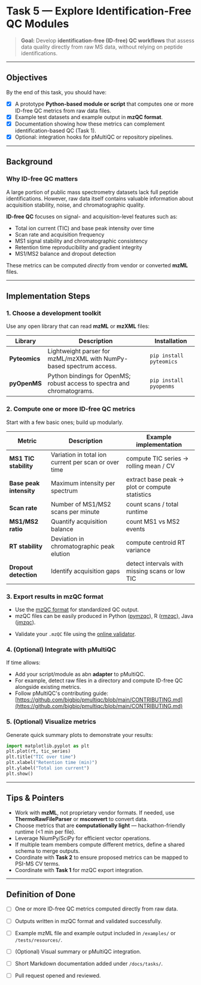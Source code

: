 # Task 5 — Explore Identification-Free QC Modules

> **Goal:** Develop **identification-free (ID-free) QC workflows** that assess data quality directly from raw MS data, without relying on peptide identifications.

---

## Objectives

By the end of this task, you should have:
- [x] A prototype **Python-based module or script** that computes one or more ID-free QC metrics from raw data files.
- [x] Example test datasets and example output in **mzQC format**.
- [x] Documentation showing how these metrics can complement identification-based QC (Task 1).
- [x] Optional: integration hooks for pMultiQC or repository pipelines.

---

## Background

### Why ID-free QC matters

A large portion of public mass spectrometry datasets lack full peptide identifications.
However, raw data itself contains valuable information about acquisition stability, noise, and chromatographic quality.

**ID-free QC** focuses on signal- and acquisition-level features such as:
- Total ion current (TIC) and base peak intensity over time
- Scan rate and acquisition frequency
- MS1 signal stability and chromatographic consistency
- Retention time reproducibility and gradient integrity
- MS1/MS2 balance and dropout detection

These metrics can be computed *directly* from vendor or converted **mzML** files.

---

## Implementation Steps

### 1. Choose a development toolkit

Use any open library that can read **mzML** or **mzXML** files:

| Library | Description | Installation |
|----------|--------------|---------------|
| **Pyteomics** | Lightweight parser for mzML/mzXML with NumPy-based spectrum access. | `pip install pyteomics` |
| **pyOpenMS** | Python bindings for OpenMS; robust access to spectra and chromatograms. | `pip install pyopenms` |

### 2. Compute one or more ID-free QC metrics

Start with a few basic ones; build up modularly.

| Metric                  | Description                                          | Example implementation                         |
| ----------------------- | ---------------------------------------------------- | ---------------------------------------------- |
| **MS1 TIC stability**   | Variation in total ion current per scan or over time | compute TIC series → rolling mean / CV         |
| **Base peak intensity** | Maximum intensity per spectrum                       | extract base peak → plot or compute statistics |
| **Scan rate**           | Number of MS1/MS2 scans per minute                   | count scans / total runtime                    |
| **MS1/MS2 ratio**       | Quantify acquisition balance                         | count MS1 vs MS2 events                        |
| **RT stability**        | Deviation in chromatographic peak elution            | compute centroid RT variance                   |
| **Dropout detection**   | Identify acquisition gaps                            | detect intervals with missing scans or low TIC |

### 3. Export results in mzQC format

- Use the [mzQC format](https://hupo-psi.github.io/mzQC/) for standardized QC output.
- mzQC files can be easily produced in Python ([pymzqc](https://github.com/MS-Quality-Hub/pymzqc)), R ([rmzqc](https://github.com/MS-Quality-Hub/rmzqc)), Java ([jmzqc](https://github.com/MS-Quality-Hub/jmzqc)).
* Validate your `.mzQC` file using the [online validator](https://hupo-psi.github.io/mzQC/validator).

### 4. (Optional) Integrate with pMultiQC

If time allows:

- Add your script/module as abn **adapter** to pMultiQC.
- For example, detect raw files in a directory and compute ID-free QC alongside existing metrics.
- Follow pMultiQC's contributing guide:
  [https://github.com/bigbio/pmultiqc/blob/main/CONTRIBUTING.md](https://github.com/bigbio/pmultiqc/blob/main/CONTRIBUTING.md)

### 5. (Optional) Visualize metrics

Generate quick summary plots to demonstrate your results:

```python
import matplotlib.pyplot as plt
plt.plot(rt, tic_series)
plt.title("TIC over time")
plt.xlabel("Retention time (min)")
plt.ylabel("Total ion current")
plt.show()
```

---

## Tips & Pointers

* Work with **mzML**, not proprietary vendor formats. If needed, use **ThermoRawFileParser** or **msconvert** to convert data.
* Choose metrics that are **computationally light** — hackathon-friendly runtime (<1 min per file).
* Leverage NiumPy/SciPy for efficient vector operations.
* If multiple team members compute different metrics, define a shared schema to merge outputs.
* Coordinate with **Task 2** to ensure proposed metrics can be mapped to PSI-MS CV terms.
* Coordinate with **Task 1** for mzQC export integration.

---

## Definition of Done

* [ ] One or more ID-free QC metrics computed directly from raw data.
* [ ] Outputs written in mzQC format and validated successfully.
* [ ] Example mzML file and example output included in `/examples/` or `/tests/resources/`.
* [ ] (Optional) Visual summary or pMultiQC integration.
* [ ] Short Markdown documentation added under `/docs/tasks/`.
* [ ] Pull request opened and reviewed.


